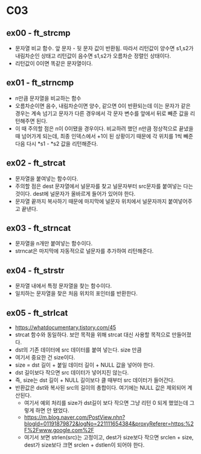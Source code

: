 # C03
## ex00 - ft_strcmp
* 문자열 비교 함수. 앞 문자 - 뒷 문자 값이 반환됨. 따라서 리턴값이 양수면 s1,s2가 내림차순인 상태고 리턴값이 음수면 s1,s2가 오름차순 정렬인 상태이다.
* 리턴값이 0이면 똑같은 문자열이다.

## ex01 - ft_strncmp
* n만큼 문자열을 비교하는 함수
* 오름차순이면 음수, 내림차순이면 양수, 같으면 0이 반환되는데 이는 문자가 같은 경우는 계속 넘기고 문자가 다른 경우에서 각 문자 변수를 앞에서 뒤로 빼준 값을 리턴해주면 된다.
* 이 때 주의할 점은 n이 0이됐을 경우이다. 비교하려 했던 n만큼 정상적으로 끝냈을 때 넘어가게 되는데, 최종 인덱스에서 +1이 된 상황이기 때문에 각 위치를 1씩 빼준 다음 다시 \*s1 - \*s2 값을 리턴해준다.

## ex02 - ft_strcat
* 문자열을 붙여넣는 함수이다.
* 주의할 점은 dest 문자열에서 널문자를 찾고 널문자부터 src문자를 붙여넣는 다는 것이다. dest에 널문자가 올바르게 들어가 있어야 한다.
* 문자열 끝까지 복사하기 때문에 마지막에 널문자 위치에서 널문자까지 붙여넣어주고 끝낸다.

## ex03 - ft_strncat
* 문자열을 n개만 붙여넣는 함수이다.
* strncat은 마지막에 자동적으로 널문자를 추가하여 리턴해준다.

## ex04 - ft_strstr
* 문자열 내에서 특정 문자열을 찾는 함수이다.
* 일치하는 문자열을 찾은 처음 위치의 포인터를 반환한다.

## ex05 - ft_strlcat
* <https://whatdocumentary.tistory.com/45>
*  strcat 함수와 동일하다. 보안 목적을 위해 strcat 대신 사용할 목적으로 만들어졌다.
*  dst의 기존 데이터에 src 데이터를 붙여 넣는다. size 만큼
*  여기서 중요한 건 size이다.
*  size = dst 길이 + 붙일 데이터 길이 + NULL 값을 넣어야 한다.
*  dst 길이보다 작으면 src 데이터가 넣어지진 않는다.
*  즉, size는 dst 길이 + NULL 길이보다 클 때부터 src 데이터가 들어간다.
*  반환값은 dst와 복사된 src의 길이의 총합이다. 여기에는 NULL 값은 제외되어 계산된다.
    - 여기서 예외 처리를 size가 dst길이 보다 작으면 그냥 리턴 0 되게 했었는데 그렇게 하면 안 됐었다.
    - <https://m.blog.naver.com/PostView.nhn?blogId=01191879872&logNo=221111654384&proxyReferer=https:%2F%2Fwww.google.com%2F>
    - 여기서 보면 strlen(src)는 고정이고, dest가 size보다 작으면 srclen + size, dest가 size보다 크면 srclen + dstlen이 되어야 한다.
